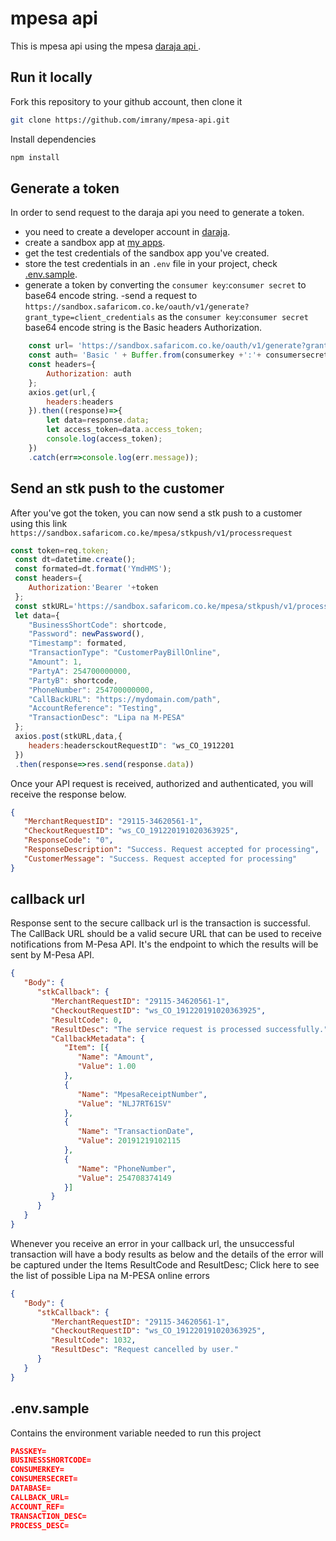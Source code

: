 # mpesa api
This is mpesa api using the mpesa [daraja api
](https://developer.safaricom.co.ke/).

## Run it locally
Fork this repository to your github account, then clone it
```bash
git clone https://github.com/imrany/mpesa-api.git
```
Install dependencies
```bash
npm install
``` 

## Generate a token

In order to send request to the daraja api you need to generate a token.
- you need to create a developer account in [daraja](https://developer.safaricom.co.ke).
- create a sandbox app at [my apps](https://developer.safaricom.co.ke/MyApps).
- get the test credentials of the sandbox app you've created.
- store the test credentials in an `.env` file in your project, check [.env.sample](./.env.sample).
- generate a token by converting the `consumer key`:`consumer secret` to base64 encode string.
-send a request to `https://sandbox.safaricom.co.ke/oauth/v1/generate?grant_type=client_credentials` as the `consumer key`:`consumer secret` base64 encode string is the Basic  headers Authorization.

```javascript
    const url= 'https://sandbox.safaricom.co.ke/oauth/v1/generate?grant_type=client_credentials';
    const auth= 'Basic ' + Buffer.from(consumerkey +':'+ consumersecret).toString('base64'); 
    const headers={ 
        Authorization: auth 
    };
    axios.get(url,{
        headers:headers
    }).then((response)=>{
        let data=response.data;
        let access_token=data.access_token;
        console.log(access_token);
    })
    .catch(err=>console.log(err.message));
```

## Send an stk push to the customer
After you've got the token, you can now send a stk push to a customer using this link
`https://sandbox.safaricom.co.ke/mpesa/stkpush/v1/processrequest`


```javascript
const token=req.token;
 const dt=datetime.create();
 const formated=dt.format('YmdHMS');
 const headers={
    Authorization:'Bearer '+token
 };
 const stkURL='https://sandbox.safaricom.co.ke/mpesa/stkpush/v1/processrequest';
 let data={
    "BusinessShortCode": shortcode,
    "Password": newPassword(),
    "Timestamp": formated,
    "TransactionType": "CustomerPayBillOnline",
    "Amount": 1,
    "PartyA": 254700000000,
    "PartyB": shortcode,
    "PhoneNumber": 254700000000,
    "CallBackURL": "https://mydomain.com/path",
    "AccountReference": "Testing",
    "TransactionDesc": "Lipa na M-PESA" 
 };
 axios.post(stkURL,data,{
    headers:headersckoutRequestID": "ws_CO_1912201
 })
 .then(response=>res.send(response.data))
```

Once your API request is received, authorized and authenticated, you will receive the response below.
```json
{    
   "MerchantRequestID": "29115-34620561-1",    
   "CheckoutRequestID": "ws_CO_191220191020363925",    
   "ResponseCode": "0",    
   "ResponseDescription": "Success. Request accepted for processing",    
   "CustomerMessage": "Success. Request accepted for processing"
}
```


## callback url
Response sent to the secure callback url is the transaction is successful.
The CallBack URL should be a valid secure URL that can be used to receive notifications from M-Pesa API. It's the endpoint to which the results will be sent by M-Pesa API.
```json
{    
   "Body": {        
      "stkCallback": {            
         "MerchantRequestID": "29115-34620561-1",            
         "CheckoutRequestID": "ws_CO_191220191020363925",            
         "ResultCode": 0,            
         "ResultDesc": "The service request is processed successfully.",            
         "CallbackMetadata": {                
            "Item": [{                        
               "Name": "Amount",                        
               "Value": 1.00                    
            },                    
            {                        
               "Name": "MpesaReceiptNumber",                        
               "Value": "NLJ7RT61SV"                    
            },                    
            {                        
               "Name": "TransactionDate",                        
               "Value": 20191219102115                    
            },                    
            {                        
               "Name": "PhoneNumber",                        
               "Value": 254708374149                    
            }]            
         }        
      }    
   }
}
```
Whenever you receive an error in your callback url, the unsuccessful transaction will have a body results as below and the details of the error will be captured under the Items ResultCode and ResultDesc; Click here to see the list of possible Lipa na M-PESA online errors
```json
{    
   "Body": {
      "stkCallback": {
         "MerchantRequestID": "29115-34620561-1",
         "CheckoutRequestID": "ws_CO_191220191020363925",
         "ResultCode": 1032,
         "ResultDesc": "Request cancelled by user."
      }
   }
}
```

## .env.sample
Contains the environment variable needed to run this project
```json
PASSKEY=
BUSINESSSHORTCODE=
CONSUMERKEY=
CONSUMERSECRET=
DATABASE=
CALLBACK_URL=
ACCOUNT_REF=
TRANSACTION_DESC=
PROCESS_DESC=
```